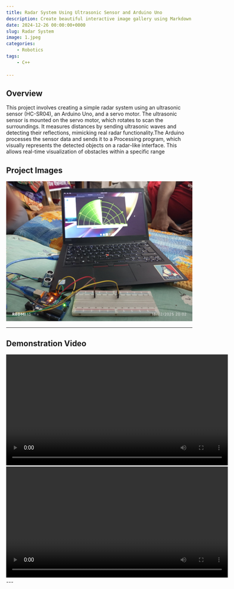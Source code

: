 ```yaml
---
title: Radar System Using Ultrasonic Sensor and Arduino Uno
description: Create beautiful interactive image gallery using Markdown
date: 2024-12-26 00:00:00+0000
slug: Radar System 
image: 1.jpeg
categories:
    - Robotics
tags: 
    - C++
    
---
```

## Overview

This project involves creating a simple radar system using an ultrasonic sensor (HC-SR04), an Arduino Uno, and a servo motor. The ultrasonic sensor is mounted on the servo motor, which rotates to scan the surroundings. It measures distances by sending ultrasonic waves and detecting their reflections, mimicking real radar functionality.The Arduino processes the sensor data and sends it to a Processing program, which visually represents the detected objects on a radar-like interface. This allows real-time visualization of obstacles within a specific range

## Project Images


![](main.jpeg)  

---



## Demonstration Video

<video controls width="600">
  <source src="3.mkv" type="video/mp4">

</video>

<video controls width="600">
  <source src="2.mp4" type="video/mp4">
    Real-Time Object Detection and Visualization
</video>
---